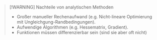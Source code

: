 
> [!WARNING] Nachteile von analytischen Methoden
> * Großer manueller Rechenaufwand (e.g. Nicht-lineare Optimierung mit Ungleichgung-Randbedingungen).
> * Aufwendige Algorithmen (e.g. Hessematrix, Gradient).
> * Funktionen müssen differenzierbar sein (sind sie aber oft nicht)

